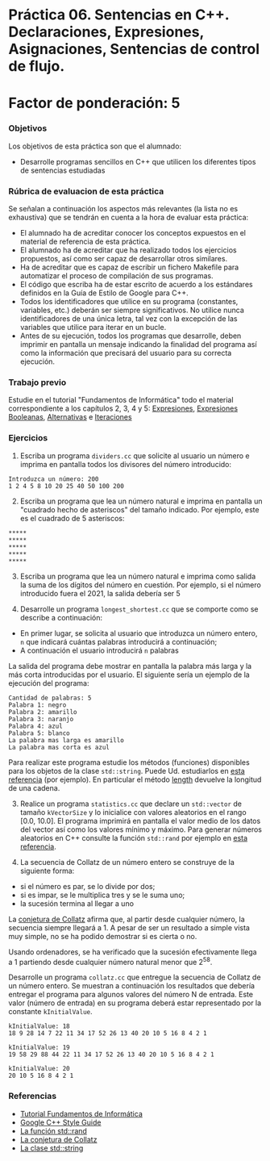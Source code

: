 # Práctica 06. Sentencias en C++. Declaraciones, Expresiones, Asignaciones, Sentencias de control de flujo. 

# Factor de ponderación: 5

### Objetivos
Los objetivos de esta práctica son que el alumnado:
* Desarrolle programas sencillos en C++ que utilicen los diferentes tipos de sentencias estudiadas

### Rúbrica de evaluacion de esta práctica
Se señalan a continuación los aspectos más relevantes (la lista no es exhaustiva)
que se tendrán en cuenta a la hora de evaluar esta práctica:
* El alumnado ha de acreditar conocer los conceptos expuestos en el material de referencia de esta práctica.
* El alumnado ha de acreditar que ha realizado todos los ejercicios propuestos, así como ser capaz de desarrollar otros similares.
* Ha de acreditar que es capaz de escribir un fichero Makefile para automatizar el proceso de compilación de sus programas.
* El código que escriba ha de estar escrito de acuerdo a los estándares definidos en la Guía de Estilo de Google para C++.
* Todos los identificadores que utilice en su programa (constantes, variables, etc.) deberán ser
  siempre significativos. No utilice nunca identificadores de una única letra, tal vez con la excepción de las
  variables que utilice para iterar en un bucle.
* Antes de su ejecución, todos los programas que desarrolle, deben imprimir en pantalla un
  mensaje indicando la finalidad del programa así como la información que precisará del usuario para su correcta ejecución.

### Trabajo previo
Estudie en el tutorial "Fundamentos de Informática" todo el material correspondiente a los capítulos 2, 3,
4 y 5:
[Expresiones](http://www.minidosis.org/#/temas/Cpp.Expresiones),
[Expresiones Booleanas](http://www.minidosis.org/#/temas/Cpp.ExpresionesBooleanas),
[Alternativas](http://www.minidosis.org/#/temas/Cpp.Alternativas)
e
[Iteraciones](http://www.minidosis.org/#/temas/Cpp.Iteraciones)

### Ejercicios 
1. Escriba un programa `dividers.cc` que solicite al usuario un número e imprima en pantalla todos los
divisores del número introducido:
```
Introduzca un número: 200
1 2 4 5 8 10 20 25 40 50 100 200
```

2. Escriba un programa que lea un número natural e imprima en pantalla un "cuadrado hecho de asteriscos" del tamaño indicado. 
Por ejemplo, este es el cuadrado de 5 asteriscos:
```
*****
*****
*****
*****
*****
```
3. Escriba un programa que lea un número natural e imprima como salida la suma de los dígitos del número en cuestión.
Por ejemplo, si el número introducido fuera el 2021, la salida debería ser 5

2. Desarrolle un programa `longest_shortest.cc` que se comporte como se describe a continuación:

* En primer lugar, se solicita al usuario que introduzca un número entero, `n` que indicará cuántas palabras introducirá a continuación;
* A continuación el usuario introducirá `n` palabras

La salida del programa debe mostrar en pantalla la palabra más larga y la más corta introducidas por el usuario.
El siguiente sería un ejemplo de la ejecución del programa:

```
Cantidad de palabras: 5
Palabra 1: negro
Palabra 2: amarillo
Palabra 3: naranjo
Palabra 4: azul
Palabra 5: blanco
La palabra mas larga es amarillo
La palabra mas corta es azul
```
Para realizar este programa estudie los métodos (funciones) disponibles para los objetos de la clase
`std::string`.
Puede Ud. estudiarlos en [esta referencia](http://www.cplusplus.com/reference/string/string/) (por ejemplo).
En particular el método [length](http://www.cplusplus.com/reference/string/string/length/) devuelve la longitud de una cadena.

3. Realice un programa `statistics.cc` que declare un `std::vector` de tamaño `kVectorSize` y lo inicialice
con valores aleatorios en el rango [0.0, 10.0]. 
El programa imprimirá en pantalla el valor medio de los datos del vector así como los valores mínimo y máximo.
Para generar números aleatorios en C++ consulte la función `std::rand` por ejemplo en 
[esta referencia](https://en.cppreference.com/w/cpp/numeric/random/rand).

4. La secuencia de Collatz de un número entero se construye de la siguiente forma:
* si el número es par, se lo divide por dos;
* si es impar, se le multiplica tres y se le suma uno;
* la sucesión termina al llegar a uno

La [conjetura de Collatz](https://es.wikipedia.org/wiki/Conjetura_de_Collatz) 
afirma que, al partir desde cualquier número, la secuencia siempre llegará a 1. 
A pesar de ser un resultado a simple vista muy simple, no se ha podido demostrar si es cierta o no.

Usando ordenadores, se ha verificado que la sucesión efectivamente llega a 1 partiendo desde cualquier número natural menor que 2<sup>58</sup>.

Desarrolle un programa `collatz.cc` que entregue la secuencia de Collatz de un número entero.
Se muestran a continuación los resultados que debería entregar el programa para algunos valores del número N
de entrada.
Este valor (número de entrada) en su programa deberá estar representado por la constante `kInitialValue`.

```
kInitialValue: 18
18 9 28 14 7 22 11 34 17 52 26 13 40 20 10 5 16 8 4 2 1
```
```
kInitialValue: 19
19 58 29 88 44 22 11 34 17 52 26 13 40 20 10 5 16 8 4 2 1
```
```
kInitialValue: 20
20 10 5 16 8 4 2 1
```

### Referencias
* [Tutorial Fundamentos de Informática](http://www.minidosis.org/#/cursos/FI)
* [Google C++ Style Guide](https://google.github.io/styleguide/cppguide.html)
* [La función std::rand](https://en.cppreference.com/w/cpp/numeric/random/rand)
* [La conjetura de Collatz](https://es.wikipedia.org/wiki/Conjetura_de_Collatz) 
* [La clase std::string](http://www.cplusplus.com/reference/string/string/)

